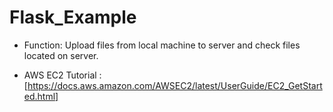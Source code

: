 # Flask_Example

- Function: Upload files from local machine to server and check files located on server.

- AWS EC2 Tutorial : [https://docs.aws.amazon.com/AWSEC2/latest/UserGuide/EC2_GetStarted.html]
